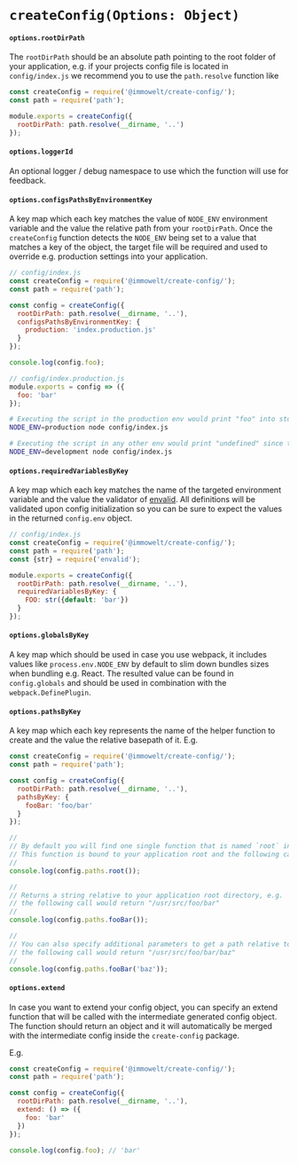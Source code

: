 # `createConfig(Options: Object)`

#### `options.rootDirPath`
The `rootDirPath` should be an absolute path pointing to the root folder of your application, e.g. if your projects config file is located in `config/index.js` we recommend you to use the `path.resolve` function like

```js
const createConfig = require('@immowelt/create-config/');
const path = require('path');

module.exports = createConfig({
  rootDirPath: path.resolve(__dirname, '..')
});
```

#### `options.loggerId`
An optional logger / debug namespace to use which the function will use for feedback.

#### `options.configsPathsByEnvironmentKey`
A key map which each key matches the value of `NODE_ENV` environment variable and the value the relative path from your `rootDirPath`.
Once the `createConfig` function detects the `NODE_ENV` being set to a value that matches a key of the object, the target file will be required and used to override e.g. production settings into your application.

```js
// config/index.js
const createConfig = require('@immowelt/create-config/');
const path = require('path');

const config = createConfig({
  rootDirPath: path.resolve(__dirname, '..'),
  configsPathsByEnvironmentKey: {
    production: 'index.production.js'
  }
});

console.log(config.foo);
```

```js
// config/index.production.js
module.exports = config => ({
  foo: 'bar'
});
```

```sh
# Executing the script in the production env would print "foo" into stdout
NODE_ENV=production node config/index.js

# Executing the script in any other env would print "undefined" since the override file was not loaded.
NODE_ENV=development node config/index.js
```

#### `options.requiredVariablesByKey`
A key map which each key matches the name of the targeted environment variable and the value the validator of [envalid](https://github.com/af/envalid). All definitions will be validated upon config initialization so you can be sure to expect the values in the returned `config.env` object.

```js
// config/index.js
const createConfig = require('@immowelt/create-config/');
const path = require('path');
const {str} = require('envalid');

module.exports = createConfig({
  rootDirPath: path.resolve(__dirname, '..'),
  requiredVariablesByKey: {
    FOO: str({default: 'bar'})
  }
});
```

#### `options.globalsByKey`
A key map which should be used in case you use webpack, it includes values like `process.env.NODE_ENV` by default to slim down bundles sizes when bundling e.g. React. The resulted value can be found in `config.globals` and should be used in combination with the `webpack.DefinePlugin`.

#### `options.pathsByKey`
A key map which each key represents the name of the helper function to create and the value the relative basepath of it. E.g.

```js
const createConfig = require('@immowelt/create-config/');
const path = require('path');

const config = createConfig({
  rootDirPath: path.resolve(__dirname, '..'),
  pathsByKey: {
    fooBar: 'foo/bar'
  }
});

//
// By default you will find one single function that is named `root` in `config.paths`.
// This function is bound to your application root and the following call would return "/usr/src/foo"
//
console.log(config.paths.root());

//
// Returns a string relative to your application root directory, e.g.
// the following call would return "/usr/src/foo/bar"
//
console.log(config.paths.fooBar());

//
// You can also specify additional parameters to get a path relative to the basepath of the function, e.g.
// the following call would return "/usr/src/foo/bar/baz"
//
console.log(config.paths.fooBar('baz'));
```

#### `options.extend`
In case you want to extend your config object, you can specify an extend function that will be called with the intermediate generated config object.
The function should return an object and it will automatically be merged with the intermediate config inside the `create-config` package.

E.g.

```js
const createConfig = require('@immowelt/create-config/');
const path = require('path');

const config = createConfig({
  rootDirPath: path.resolve(__dirname, '..'),
  extend: () => ({
    foo: 'bar'
  })
});

console.log(config.foo); // 'bar'
```

